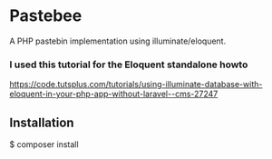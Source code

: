 # Pastebee

A PHP pastebin implementation using illuminate/eloquent.

### I used this tutorial for the Eloquent standalone howto
https://code.tutsplus.com/tutorials/using-illuminate-database-with-eloquent-in-your-php-app-without-laravel--cms-27247

## Installation
 $ composer install

